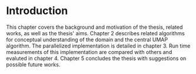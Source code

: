 # Introduction
This chapter covers the background and motivation of the thesis, related works, as well as the thesis' aims. Chapter 2 describes related algorithms for conceptual understanding of the domain and the central UMAP algorithm. The parallelized implementation is detailed in chapter 3. Run time measurements of this implementation are compared with others and evaluted in chapter 4. Chapter 5 concludes the thesis with suggestions on possible future works.
